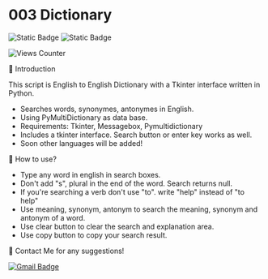 # 003 Dictionary

![Static Badge](https://img.shields.io/badge/python-exercises-blue?logo=python)
![Static Badge](https://img.shields.io/badge/IDE-VsCode-blue)

![Views Counter](https://views-counter.vercel.app/badge?pageId=https%3A%2F%2Fgithub%2Ecom%2Fstorlak%2FPythonMiniProjects&leftColor=000000&rightColor=0adb3f&type=total&label=Viewers&style=none)

🌟 Introduction

This script is English to English Dictionary with a Tkinter interface written in Python.

- Searches words, synonymes, antonymes in English.
- Using PyMultiDictionary as data base.
- Requirements: Tkinter, Messagebox, Pymultidictionary
- Includes a tkinter interface. Search button or enter key works as well.
- Soon other languages will be added!

🌟 How to use?

- Type any word in english in search boxes.
- Don't add "s", plural in the end of the word. Search returns null.
- If you're searching a verb don't use "to". write "help" instead of "to help"
- Use meaning, synonym, antonym to search the meaning, synonym and antonym of a word.
- Use clear button to clear the search and explanation area.
- Use copy button to copy your search result.

🌟 Contact Me for any suggestions!

[![Gmail Badge](https://img.shields.io/badge/-serdartorlak-c14438?style=flat&logo=Gmail&logoColor=white&link=mailto:serdartorlak@gmail.com)](mailto:serdartorlak@gmail.com)
